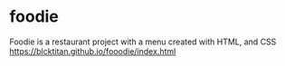 # foodie
Foodie is a restaurant project with a menu created with HTML, and CSS 
https://blcktitan.github.io/fooodie/index.html
